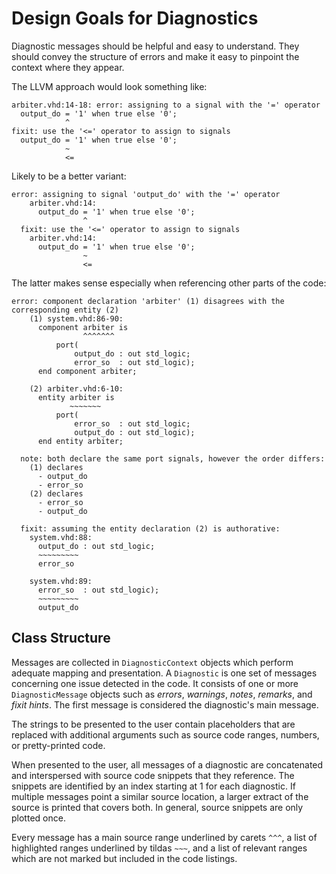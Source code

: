 # Design Goals for Diagnostics

Diagnostic messages should be helpful and easy to understand. They should convey
the structure of errors and make it easy to pinpoint the context where they
appear.

The LLVM approach would look something like:

    arbiter.vhd:14-18: error: assigning to a signal with the '=' operator
      output_do = '1' when true else '0';
                ^
    fixit: use the '<=' operator to assign to signals
      output_do = '1' when true else '0';
                ~
                <=

Likely to be a better variant:

    error: assigning to signal 'output_do' with the '=' operator
        arbiter.vhd:14:
          output_do = '1' when true else '0';
                    ^
      fixit: use the '<=' operator to assign to signals
        arbiter.vhd:14:
          output_do = '1' when true else '0';
                    ~
                    <=

The latter makes sense especially when referencing other parts of the code:

    error: component declaration 'arbiter' (1) disagrees with the corresponding entity (2)
        (1) system.vhd:86-90:
          component arbiter is
                    ^^^^^^^
              port(
                  output_do : out std_logic;
                  error_so  : out std_logic);
          end component arbiter;

        (2) arbiter.vhd:6-10:
          entity arbiter is
                 ~~~~~~~
              port(
                  error_so  : out std_logic;
                  output_do : out std_logic);
          end entity arbiter;

      note: both declare the same port signals, however the order differs:
        (1) declares
          - output_do
          - error_so
        (2) declares
          - error_so
          - output_do

      fixit: assuming the entity declaration (2) is authorative:
        system.vhd:88:
          output_do : out std_logic;
          ~~~~~~~~~
          error_so

        system.vhd:89:
          error_so  : out std_logic);
          ~~~~~~~~~
          output_do

## Class Structure

Messages are collected in `DiagnosticContext` objects which perform adequate
mapping and presentation. A `Diagnostic` is one set of messages concerning one
issue detected in the code. It consists of one or more `DiagnosticMessage`
objects such as *errors*, *warnings*, *notes*, *remarks*, and *fixit hints*. The
first message is considered the diagnostic's main message.

The strings to be presented to the user contain placeholders that are replaced
with additional arguments such as source code ranges, numbers, or pretty-printed
code.

When presented to the user, all messages of a diagnostic are concatenated and
interspersed with source code snippets that they reference. The snippets are
identified by an index starting at 1 for each diagnostic. If multiple messages
point a similar source location, a larger extract of the source is printed that
covers both. In general, source snippets are only plotted once.

Every message has a main source range underlined by carets `^^^`, a list of
highlighted ranges underlined by tildas `~~~`, and a list of relevant ranges
which are not marked but included in the code listings.
